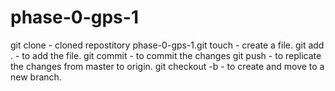 # phase-0-gps-1
git clone - cloned repostitory phase-0-gps-1.git
touch - create a file.
git add . - to add the file.
git commit - to commit the changes
git push - to replicate the changes from master to origin.
git checkout -b - to create and move to a new branch.
